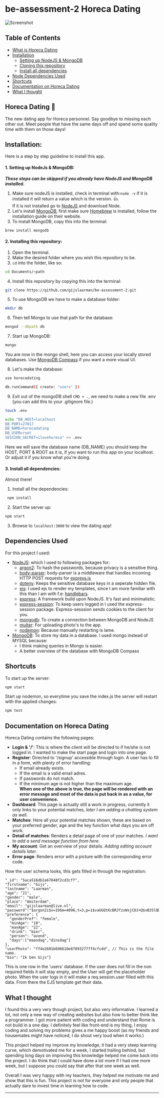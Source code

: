 # be-assessment-2 Horeca Dating

![Screenshot](https://image.ibb.co/nQdPwc/image.png)

## Table of Contents
* [What is Horeca Dating](#app)
* [Installation](#install)
  * [Setting up NodeJS & MongoDB](#install1)
  * [Cloning this repository](#install2)
  * [Install all dependencies](#install3)
* [Node Dependencies Used](#dependencies)
* [Shortcuts](#shortcuts)
* [Documentation on Horeca Dating](#documenting)
* [What I thought](#WIT)

## Horeca Dating :beers: <a name="app"></a>
The new dating app for Horeca personnel. Say goodbye to missing each other out. Meet people that have the same days off and spend some quality time with them on those days!

## Installation: <a name="install"></a>
Here is a step by step guideline to install this app.

#### 1. Setting up NodeJs & MongoDB: <a name="install1"></a>

**_These steps can be skipped if you already have NodeJS and MongoDB installed._**

1. Make sure nodeJS is installed, check in terminal with:`node -v`
if it is installed it will return a value which is the version. :thumbsup:.  
If it is not installed go to [NodeJS](https://nodejs.org/en/) and download Node.
2. Let's install [MongoDB](https://www.mongodb.com/), first make sure [Homebrew](https://brew.sh/) is installed, follow the installation guide on their website.
3. To install MongoDB, copy this into the terminal:  
```bash
brew install mongodb
```

#### 2. Installing this repository: <a name="install2"></a>
1. Open the terminal.
2. Make the desired folder where you wish this repository to be.
3. `cd` into the folder, like so:  
```bash
cd Documents/~path
```

4. Install this repository by copying this into the terminal:  
``` bash
git clone https://github.com/gijslaarman/be-assessment-2.git
```

5. To use MongoDB we have to make a database folder:  
``` bash
mkdir db
```
6. Then tell Mongo to use that path for the database:  
```bash
mongod --dbpath db
```
7. Start up MongoDB:  
```bash
mongo
```
You are now in the mongo shell, here you can access your locally stored databases. Use [MongoDB Compass](https://www.mongodb.com/products/compass) if you want a more visual UI.

8. Let's make the database:  
```bash
use horecadating
```
```bash
db.runCommand({ create: "users" })
```

9. Exit out of the mongoDB shell `CMD + .`, we need to make a new file .env (you can add this to your .gitignore file.)
```bash
touch .env
```
```bash
echo "DB_HOST=localhost
DB_PORT=27017
DB_NAME=horecadating
DB_USER=root
SESSION_SECRET=ilovehoreca" >> .env
```

Here we will save the database name (DB_NAME) you should keep the HOST, PORT & ROOT as it is, if you want to run this app on your localhost. Or adjust it if you know what you're doing.


#### 3. Install all dependencies: <a name="install3"></a>
Almost there!
1. Install all the dependencies:  
```bash
 npm install
```
2. Start the server up:  
``` bash
npm start
```
3. Browse to `localhost:3000` to view the dating app!

## Dependencies Used <a name="dependencies"></a>

For this project I used:
* [NodeJS](Nodejs.org): which I used to following packages for:
  * [argon2](https://www.npmjs.com/package/argon2): To hash the passwords, because privacy is a sensitive thing.
  * [body-parser](https://www.npmjs.com/package/body-parser): body-parser is a middleware that handles incoming HTTP POST requests for [express.js](https://www.npmjs.com/package/express)
  * [dotenv](https://www.npmjs.com/package/dotenv): Keeps the sensitive database keys in a seperate hidden file.
  * [ejs](https://www.npmjs.com/package/ejs): I used ejs to render my templates, since I am more familiar with this than I am with f.e: [handlebars](https://www.npmjs.com/package/handlebars).
  * [express](https://www.npmjs.com/package/express): A framework build upon NodeJS. It's fast and minimalistic.
  * [express-session](https://www.npmjs.com/package/express-session): To keep users logged in I used the express-session package. Express-sesssion sends cookies to the client for you.
  * [mongodb](https://www.npmjs.com/package/mongodb): To create a connection between MongoDB and NodeJS
  * [multer](https://www.npmjs.com/package/multer): For uploading photo's to the app.
  * [nodemon](https://www.npmjs.com/package/nodemon): Because manually restarting is lame.
* [MongoDB](mongodb.com): To store my data in a database. I used mongo instead of MYSQL because:
  * I think making queries in Mongo is easier.
  * A better overview of the database with MongoDB Compass

## Shortcuts <a name="shortcuts"></a>
To start up the server:
```bash
npm start
```

Start up nodemon, so everytime you save the index.js the server will restart with the applied changes:
```bash
npm test
```

## Documentation on Horeca Dating <a name="documenting"></a>

Horeca Dating contains the following pages:
* **Login & '/'**: This is where the client will be directed to if he/she is not logged in. I wanted to make the start page and login into one page.
* **Register**: Directed to '/signup' accessible through login. A user has to fill in a form, with plenty of error handling:
  * If email already exists.
  * If the email is a valid email adres.
  * If passwords do not match.
  * If the minimum age is not higher than the maximum age.   
  **When one of the above is true, the page will be rendered with an error message and most of the data is put back in as a value, for user convenience.**
* **Dashboard**: This page is actually still a work in progress, currently it only links to your potential matches, _later I am adding a chatting system as well._
* **Matches**: Here all your potential matches shown, these are based on your preferred gender, age and the key function what days you are off work.
* **Detail of matches**: Renders a detail page of one of your matches. _I want to add a send message function from here._
* **My account**: Get an overview of your details. _Adding editing account details later_.
* **Error page**: Renders error with a picture with the corresponding error code.

How the user schema looks, this gets filled in through the registration:
```
"_id": "5aca516db2a67048f2cd3cff",
"firstname": "Gijs",
"lastname": "Laarman",
"age": "21",
"gender": "male",
"place": "Amsterdam",
"email": "gijslaarman@live.nl",
"password":"$argon2i$v=19$m=4096,t=3,p=1$vaUGQtKcBRJfzxWsjCOJ+Q$vB35lQDf4X1Qr4XhU9c49+39bYhpYInFD+s/dO4brNY",
"preference": {
  "genderPref": "female",
  "minAge": "18",
  "maxAge": "22",
  "drink": "bier",
  "person": "avond",
  "days":["maandag","dinsdag"]
},
"userPhoto": "ff4e2601b696610e878932777f4cfcdd", // This is the file name.
"bio": "Ik ben Gijs"}
```

This is one row in the 'users' database. If the user does not fill in the non required fields it will stay empty, and the User will get the placeholder photo. When the user logs in it will make a req.session.user filled with this data. From there the EJS template get their data.

## What I thought <a name="WIT"></a>
I found this a very very though project, but also very informative. I learned a lot, not only a new way of creating websites but also how to better think like a programmer. I got more patient with coding and understand that Rome is not build in a one day. I definitely feel like front-end is my thing, I enjoy coding and solving my problems gives a me happy boost (as my friends and housemates might have noticed, I do shout very loud when it works.)

This project helped my improve my knowledge, it had a very steep learning curve, which demotivated me for a week, I started trailing behind, but spending long days on improving this knowledge helped me come back into the project. I do think that I could have done a lot more if I had one more week, but I suppose you could say that after that one week as well.

Overall I was very happy with my teachers, they helped me motivate me and show that this is fun. This project is not for everyone and only people that actually dare to invest time in learning how to code.

****
